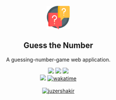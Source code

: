 <div align="center">
  <img src="assets/project_logo.png" />
  <h2>Guess the Number</h2>
  <p>A guessing-number-game web application.</p>
</div>

<div align="center">

  <!-- HTML -->
  <img src="https://img.shields.io/badge/html5-%23E34F26.svg?style=for-the-badge&logo=html5&logoColor=white">

  <!-- CSS -->
  <img src="https://img.shields.io/badge/css3-%231572B6.svg?style=for-the-badge&logo=css3&logoColor=white">

  <!-- JAVASCRIPT -->
  <img src="https://img.shields.io/badge/javascript-%23323330.svg?style=for-the-badge&logo=javascript&logoColor=%23F7DF1E">

  <!-- MORE BADGES visit https://github.com/Ileriayo/markdown-badges -->

</div>

<div align="center">
  <!-- REPO VIEWS -->
  <img src="https://visitor-badge.glitch.me/badge?page_id=juzershakir.guess_the_number&left_color=black&right_color=green&style=for-the-badge&logo=Github"/>
  <!-- WAKATIME -->
    <a href="https://wakatime.com/badge/user/ccef187f-4308-4666-920d-d0a9a07d713a/project/7b55f0ae-0a62-43ac-a9ab-025a3396c19b"><img src="https://wakatime.com/badge/user/ccef187f-4308-4666-920d-d0a9a07d713a/project/7b55f0ae-0a62-43ac-a9ab-025a3396c19b.svg" alt="wakatime"></a>
</div>

<br>

<div align="center">
  <!-- BUY ME COFFEE -->
  <a href="https://www.buymeacoffee.com/juzershakir"> <img src="https://cdn.buymeacoffee.com/buttons/v2/default-yellow.png" height="50" width="210" alt="juzershakir" /></a>
</div>
